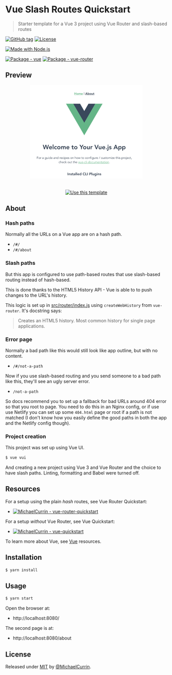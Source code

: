 # Vue Slash Routes Quickstart
> Starter template for a Vue 3 project using Vue Router and slash-based routes

<!-- Badges generated with https://michaelcurrin.github.io/badge-generator/ -->
[![GitHub tag](https://img.shields.io/github/tag/MichaelCurrin/vue-slash-routes-quickstart?include_prereleases=&sort=semver)](https://github.com/MichaelCurrin/vue-slash-routes-quickstart/releases/)
[![License](https://img.shields.io/badge/License-MIT-blue)](#license)

[![Made with Node.js](https://img.shields.io/badge/Node.js->=12-blue?logo=node.js&logoColor=white)](https://nodejs.org)

[![Package - vue](https://img.shields.io/github/package-json/dependency-version/MichaelCurrin/vue-slash-routes-quickstart/vue)](https://www.npmjs.com/package/vue)
[![Package - vue-router](https://img.shields.io/github/package-json/dependency-version/MichaelCurrin/vue-slash-routes-quickstart/vue-router)](https://www.npmjs.com/package/vue-router)


## Preview

<div align="center">
    <a href="https://michaelcurrin.github.io/vue-slash-routes-quickstart/">
        <img src="/sample.png" alt="Sample screenshot" title="Sample screenshot" width="350" />
    </a>
</div>

<br>

<div align="center">

[![Use this template](https://img.shields.io/badge/Generate-Use_this_template-2ea44f?style=for-the-badge&logo=github)](https://github.com/MichaelCurrin/vue-slash-routes-quickstart/generate)

</div>


## About

### Hash paths

Normally all the URLs on a Vue app are on a hash path.

- `/#/`
- `/#/about`

### Slash paths

But this app is configured to use path-based routes that use slash-based routing instead of hash-based.

This is done thanks to the HTML5 History API - Vue is able to to push changes to the URL's history.

This logic is set up in [src/router/index.js](/src/router/index.js) using `createWebHistory` from `vue-router`. It's docstring says:

> Creates an HTML5 history. Most common history for single page applications.

### Error page

Normally a bad path like this would still look like app outline, but with no content.

- `/#/not-a-path`

Now if you use slash-based routing and you send someone to a bad path like this, they'll see an ugly server error.

- `/not-a-path`

So docs recommend you to set up a fallback for bad URLs around 404 error so that you root to page. You need to do this in an Nginx config, or if use use Netlify you can set up some `404.html` page or root if a path is not matched (I don't know how you easily define the good paths in both the app and the Netlify config though).

### Project creation

This project was set up using Vue UI.

```sh
$ vue vui
```

And creating a new project using Vue 3 and Vue Router and the choice to have slash paths. Linting, formatting and Babel were turned off.


## Resources

For a setup using the plain _hash_ routes, see Vue Router Quickstart:

- [![MichaelCurrin - vue-router-quickstart](https://img.shields.io/static/v1?label=MichaelCurrin&message=vue-router-quickstart&color=blue&logo=github)](https://github.com/MichaelCurrin/vue-router-quickstart)

For a setup _without_ Vue Router, see Vue Quickstart:

- [![MichaelCurrin - vue-quickstart](https://img.shields.io/static/v1?label=MichaelCurrin&message=vue-quickstart&color=blue&logo=github)](https://github.com/MichaelCurrin/vue-quickstart)

To learn more about Vue, see [Vue](https://michaelcurrin.github.io/dev-resources/resources/javascript/packages/vue/) resources.


## Installation

```sh
$ yarn install
```

## Usage

```sh
$ yarn start
```

Open the browser at:

- http://localhost:8080/

The second page is at:

- http://localhost:8080/about


## License

Released under [MIT](/LICENSE) by [@MichaelCurrin](https://github.com/MichaelCurrin).
